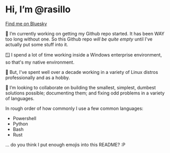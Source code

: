 # Hi, I’m @rasillo

[Find me on Bluesky](https://bsky.app/profile/rasillo.bsky.social)

🌱 I’m currently working on getting my Github repo started. It has been WAY too long without one. So this Github repo *will be quite empty* until I've actually put some stuff into it.

🪟 I spend a lot of time working inside a Windows enterprise environment, so that's my native environment.

🐧 But, I've spent well over a decade working in a variety of Linux distros professionally and as a hobby.

💞️ I’m looking to collaborate on building the smallest, simplest, dumbest solutions possible; documenting them; and fixing odd problems in a variety of languages.

In rough order of how commonly I use a few common languages:
- Powershell
- Python
- Bash
- Rust

... do you think I put enough emojis into this README? :P
